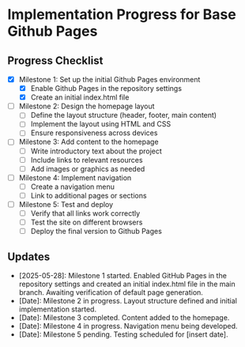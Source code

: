 # Implementation Progress for Base Github Pages

## Progress Checklist
- [x] Milestone 1: Set up the initial Github Pages environment
  - [x] Enable Github Pages in the repository settings
  - [x] Create an initial index.html file
- [ ] Milestone 2: Design the homepage layout
  - [ ] Define the layout structure (header, footer, main content)
  - [ ] Implement the layout using HTML and CSS
  - [ ] Ensure responsiveness across devices
- [ ] Milestone 3: Add content to the homepage
  - [ ] Write introductory text about the project
  - [ ] Include links to relevant resources
  - [ ] Add images or graphics as needed
- [ ] Milestone 4: Implement navigation
  - [ ] Create a navigation menu
  - [ ] Link to additional pages or sections
- [ ] Milestone 5: Test and deploy
  - [ ] Verify that all links work correctly
  - [ ] Test the site on different browsers
  - [ ] Deploy the final version to Github Pages

## Updates
- [2025-05-28]: Milestone 1 started. Enabled GitHub Pages in the repository settings and created an initial index.html file in the main branch. Awaiting verification of default page generation.
- [Date]: Milestone 2 in progress. Layout structure defined and initial implementation started.
- [Date]: Milestone 3 completed. Content added to the homepage.
- [Date]: Milestone 4 in progress. Navigation menu being developed.
- [Date]: Milestone 5 pending. Testing scheduled for [insert date].